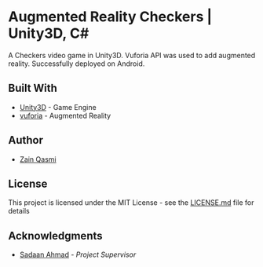 # Augmented Reality Checkers | Unity3D, C\#

A Checkers video game in Unity3D. Vuforia API was used to add augmented reality. Successfully deployed on Android.

## Built With

* [Unity3D](https://unity3d.com/) - Game Engine
* [vuforia](https://www.vuforia.com/) - Augmented Reality

## Author

* [Zain Qasmi](https://github.com/ZainQasmi)

## License

This project is licensed under the MIT License - see the [LICENSE.md](LICENSE.md) file for details

## Acknowledgments

* [Sadaan Ahmad](https://www.linkedin.com/in/sadaan-ahmad-95985b8a/) - *Project Supervisor*
